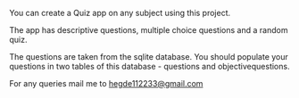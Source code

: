 You can create a Quiz app on any subject using this project.

The app has descriptive questions, multiple choice questions and a random quiz.

The questions are taken from the sqlite database. You should populate your questions in two tables of this database - questions and objectivequestions. 

For any queries mail me to hegde112233@gmail.com


